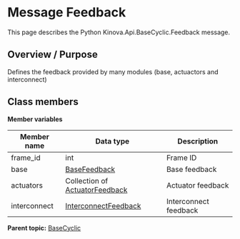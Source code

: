 # Message Feedback

This page describes the Python Kinova.Api.BaseCyclic.Feedback message.

## Overview / Purpose

Defines the feedback provided by many modules \(base, actuactors and interconnect\)

## Class members

 **Member variables** 

|Member name|Data type|Description|
|-----------|---------|-----------|
|frame\_id|int|Frame ID|
|base| [BaseFeedback](msg_BaseCyclic_BaseFeedback.md#)|Base feedback|
|actuators|Collection of [ActuatorFeedback](msg_BaseCyclic_ActuatorFeedback.md#)|Actuator feedback|
|interconnect| [InterconnectFeedback](msg_BaseCyclic_InterconnectFeedback.md#)|Interconnect feedback|

**Parent topic:** [BaseCyclic](../references/summary_BaseCyclic.md)

